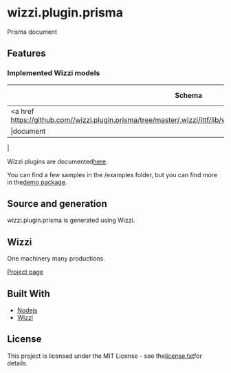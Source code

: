 # wizzi.plugin.prisma

Prisma document

## Features
### Implemented Wizzi models
|Schema|Descriptionn       |Builtin|Model transformers|Artifacts|
|------|-------------------|-------|------------------|---------|
|<a href https://github.com//wizzi.plugin.prisma/tree/master/.wizzi/ittf/lib/wizzi/schemas/prisma.wfschema.ittf>prisma</a>|prisma wizzi schema|no|
|\|document|

|


Wizzi plugins are documented[here](https://stfnbssl.github.io/wizzi/docs/wizziplugins.html).

You can find a few samples in the /examples folder, but you can find more in the[demo package](https://github.com/wizzifactory/wizzi/tree/master/packages/wizzi-demo/.wizzi/ittf/examples/advanced/plugins).
## Source and generation
wizzi.plugin.prisma is generated using Wizzi.

## Wizzi

One machinery many productions.

[Project page](https://stfnbssl.github.io/wizzi)
## Built With
* [Nodejs](https://nodejs.org)
* [Wizzi](https://github.com/stfnbssl/wizzi)

## License
This project is licensed under the MIT License - see the[license.txt](license.txt)for details.